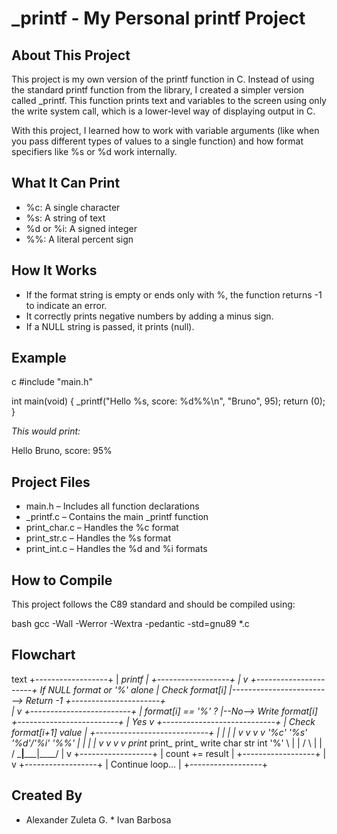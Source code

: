 # \_printf - My Personal printf Project

## About This Project

This project is my own version of the printf function in C. Instead of using the standard printf function from the library, I created a simpler version called _printf. This function prints text and variables to the screen using only the write system call, which is a lower-level way of displaying output in C.

With this project, I learned how to work with variable arguments (like when you pass different types of values to a single function) and how format specifiers like %s or %d work internally.

## What It Can Print

* %c: A single character
* %s: A string of text
* %d or %i: A signed integer
* %%: A literal percent sign

## How It Works

* If the format string is empty or ends only with %, the function returns -1 to indicate an error.
* It correctly prints negative numbers by adding a minus sign.
* If a NULL string is passed, it prints (null).

## Example

c
#include "main.h"

int main(void)
{
    _printf("Hello %s, score: %d%%\n", "Bruno", 95);
    return (0);
}


*This would print:*


Hello Bruno, score: 95%


## Project Files

* main.h – Includes all function declarations
* _printf.c – Contains the main _printf function
* print_char.c – Handles the %c format
* print_str.c – Handles the %s format
* print_int.c – Handles the %d and %i formats

## How to Compile

This project follows the C89 standard and should be compiled using:

bash
gcc -Wall -Werror -Wextra -pedantic -std=gnu89 *.c


## Flowchart

text
   +------------------+
   |     _printf      |
   +------------------+
            |
            v
 +----------------------+       If NULL format or '%' alone
 |   Check format[i]    |-------------------------> Return -1
 +----------------------+                         
            |
            v
 +-------------------------+
 |   format[i] == '%' ?    |--No--> Write format[i]
 +-------------------------+
            |
           Yes
            v
 +----------------------------+
 | Check format[i+1] value    |
 +----------------------------+
     |     |     |      |
     v     v     v      v
   '%c'  '%s'  '%d'/'%i'  '%%'
    |     |     |      |
    v     v     v      v
print_  print_ print_ write
char    str   int    '%'
    \     |     |      /
     \    |     |     /
      \___|_____|____/
            |
            v
   +------------------+
   |  count += result |
   +------------------+
            |
            v
   +------------------+
   | Continue loop... |
   +------------------+


## Created By

* Alexander Zuleta G.
* Ivan Barbosa